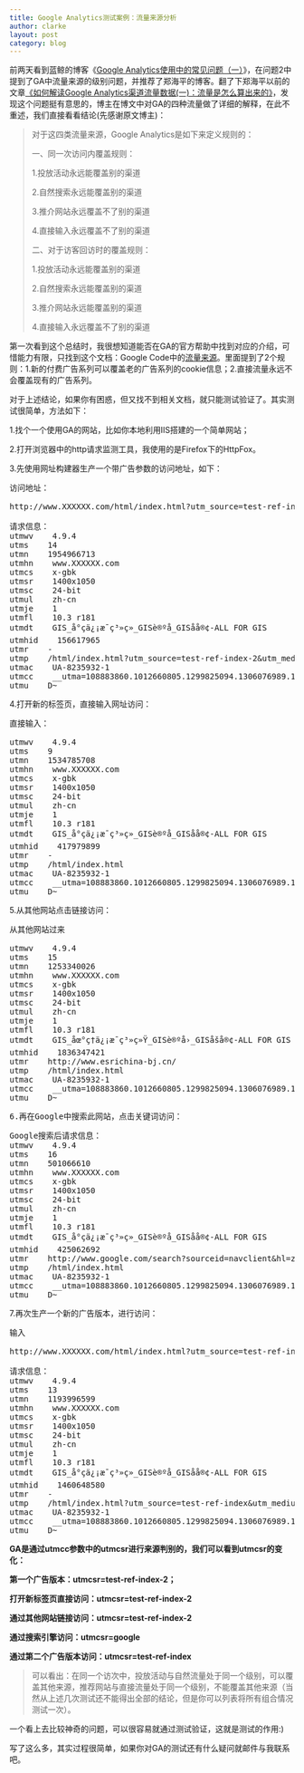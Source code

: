 ```yaml
---
title: Google Analytics测试案例：流量来源分析
author: clarke
layout: post
category: blog
---
```

前两天看到蓝鲸的博客《<a href="http://bluewhale.cc/2011-05-09/google-analytics-question-and-answer-1.html" target="_blank">Google Analytics使用中的常见问题（一）</a>》，在问题2中提到了GA中流量来源的级别问题，并推荐了郑海平的博客。翻了下郑海平以前的文章<a href="http://www.wachina.net/index.php/googleanalyticsmarketingchannnellogics/" target="_blank">《如何解读Google Analytics渠道流量数据(一)：流量是怎么算出来的》</a>，发现这个问题挺有意思的，博主在博文中对GA的四种流量做了详细的解释，<!--more-->在此不重述，我们直接看看结论(先感谢原文博主)：

> 对于这四类流量来源，Google Analytics是如下来定义规则的：
> 
> 一、同一次访问内覆盖规则：
> 
> 1.投放活动永远能覆盖别的渠道
> 
> 2.自然搜索永远能覆盖别的渠道
> 
> 3.推介网站永远覆盖不了别的渠道
> 
> 4.直接输入永远覆盖不了别的渠道
> 
> 二、对于访客回访时的覆盖规则：
> 
> 1.投放活动永远能覆盖别的渠道
> 
> 2.自然搜索永远能覆盖别的渠道
> 
> 3.推介网站永远能覆盖别的渠道
> 
> 4.直接输入永远覆盖不了别的渠道

第一次看到这个总结时，我很想知道能否在GA的官方帮助中找到对应的介绍，可惜能力有限，只找到这个文档：Google Code中的<a href="http://code.google.com/intl/zh-CN/apis/analytics/docs/tracking/gaTrackingTraffic.html" target="_blank">流量来源</a>。里面提到了2个规则：1.新的付费广告系列可以覆盖老的广告系列的cookie信息；2.直接流量永远不会覆盖现有的广告系列。

对于上述结论，如果你有困惑，但又找不到相关文档，就只能测试验证了。其实测试很简单，方法如下：

1.找个一个使用GA的网站，比如你本地利用IIS搭建的一个简单网站；

2.打开浏览器中的http请求监测工具，我使用的是Firefox下的HttpFox。

3.先使用网址构建器生产一个带广告参数的访问地址，如下：

<pre class="csharpcode">访问地址：

http://www.XXXXXX.com/html/index.html?utm_source=test-ref-index-2&#038;utm_medium=test&#038;utm_campaign=testname

请求信息：
utmwv    4.9.4
utms    14
utmn    1954966713
utmhn    www.XXXXXX.com
utmcs    x-gbk
utmsr    1400x1050
utmsc    24-bit
utmul    zh-cn
utmje    1
utmfl    10.3 r181
utmdt    GIS_å°çä¿¡æ¯ç³»ç»_GISè®ºå_GISåå®¢-ALL FOR GIS
utmhid    156617965
utmr    -
utmp    /html/index.html?utm_source=test-ref-index-2&utm_medium=test&utm_campaign=testname
utmac    UA-8235932-1
utmcc    __utma=108883860.1012660805.1299825094.1306076989.1306078695.9;+__utmz=108883860.1306079890.9.7.utmcsr=test-ref-index-2|utmccn=testname|utmcmd=test;
utmu    D~</pre>

4.打开新的标签页，直接输入网址访问：

<pre class="csharpcode">直接输入：

utmwv    4.9.4
utms    9
utmn    1534785708
utmhn    www.XXXXXX.com
utmcs    x-gbk
utmsr    1400x1050
utmsc    24-bit
utmul    zh-cn
utmje    1
utmfl    10.3 r181
utmdt    GIS_å°çä¿¡æ¯ç³»ç»_GISè®ºå_GISåå®¢-ALL FOR GIS
utmhid    417979899
utmr    -
utmp    /html/index.html
utmac    UA-8235932-1
utmcc    __utma=108883860.1012660805.1299825094.1306076989.1306078695.9;+__utmz=108883860.1306079223.9.4.utmcsr=test-ref-index-2|utmccn=testname|utmcmd=test;
utmu    D~</pre>

5.从其他网站点击链接访问：

<pre class="csharpcode">从其他网站过来

utmwv    4.9.4
utms    15
utmn    1253340026
utmhn    www.XXXXXX.com
utmcs    x-gbk
utmsr    1400x1050
utmsc    24-bit
utmul    zh-cn
utmje    1
utmfl    10.3 r181
utmdt    GIS_åœ°ç†ä¿¡æ¯ç³»ç»Ÿ_GISè®ºå›_GISåšå®¢-ALL FOR GIS
utmhid    1836347421
utmr    http://www.esrichina-bj.cn/
utmp    /html/index.html
utmac    UA-8235932-1
utmcc    __utma=108883860.1012660805.1299825094.1306076989.1306078695.9;+__utmz=108883860.1306079890.9.7.utmcsr=test-ref-index-2|utmccn=testname|utmcmd=test;
utmu    D~</pre>

<pre class="csharpcode">6.再在Google中搜索此网站，点击关键词访问：</pre>

<pre class="csharpcode">Google搜索后请求信息：
utmwv    4.9.4
utms    16
utmn    501066610
utmhn    www.XXXXXX.com
utmcs    x-gbk
utmsr    1400x1050
utmsc    24-bit
utmul    zh-cn
utmje    1
utmfl    10.3 r181
utmdt    GIS_å°çä¿¡æ¯ç³»ç»_GISè®ºå_GISåå®¢-ALL FOR GIS
utmhid    425062692
utmr    http://www.google.com/search?sourceid=navclient&hl=zh-CN&q=gisall
utmp    /html/index.html
utmac    UA-8235932-1
utmcc    __utma=108883860.1012660805.1299825094.1306076989.1306078695.9;+__utmz=108883860.1306080143.9.8.utmcsr=google|utmccn=(organic)|utmcmd=organic|utmctr=gisall;
utmu    D~</pre>

7.再次生产一个新的广告版本，进行访问：

<pre class="csharpcode">输入

http://www.XXXXXX.com/html/index.html?utm_source=test-ref-index&#038;utm_medium=test&#038;utm_campaign=testname

请求信息：
utmwv    4.9.4
utms    13
utmn    1193996599
utmhn    www.XXXXXX.com
utmcs    x-gbk
utmsr    1400x1050
utmsc    24-bit
utmul    zh-cn
utmje    1
utmfl    10.3 r181
utmdt    GIS_å°çä¿¡æ¯ç³»ç»_GISè®ºå_GISåå®¢-ALL FOR GIS
utmhid    1460648580
utmr    -
utmp    /html/index.html?utm_source=test-ref-index&utm_medium=test&utm_campaign=testname
utmac    UA-8235932-1
utmcc    __utma=108883860.1012660805.1299825094.1306076989.1306078695.9;+__utmz=108883860.1306079777.9.6.utmcsr=test-ref-index|utmccn=testname|utmcmd=test;
utmu    D~</pre>

**GA是通过utmcc参数中的utmcsr进行来源判别的，我们可以看到utmcsr的变化：**

**第一个广告版本：utmcsr=test-ref-index-2；**

**打开新标签页直接访问：utmcsr=test-ref-index-2**

**通过其他网站链接访问：utmcsr=test-ref-index-2**

**通过搜索引擎访问：utmcsr=google**

**通过第二个广告版本访问：utmcsr=test-ref-index**

> 可以看出：在同一个访次中，投放活动与自然流量处于同一个级别，可以覆盖其他来源，推荐网站与直接流量处于同一个级别，不能覆盖其他来源（当然从上述几次测试还不能得出全部的结论，但是你可以列表将所有组合情况测试一次）。

一个看上去比较神奇的问题，可以很容易就通过测试验证，这就是测试的作用:)

写了这么多，其实过程很简单，如果你对GA的测试还有什么疑问就邮件与我联系吧。